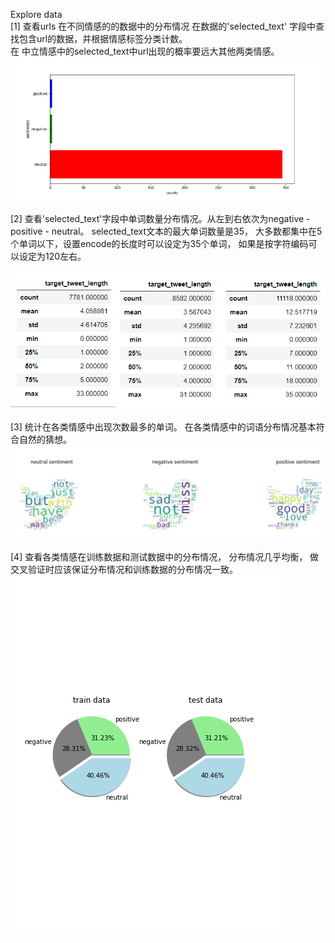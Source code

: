 Explore data  
[1] 查看urls 在不同情感的的数据中的分布情况
在数据的'selected_text' 字段中查找包含url的数据，并根据情感标签分类计数。  
在 中立情感中的selected_text中url出现的概率要远大其他两类情感。  
![image1](https://github.com/Hanshawn11/Kaggle/blob/master/TweetSentiment/EDA/images/urls%20(1).png)  


[2] 查看'selected_text'字段中单词数量分布情况。从左到右依次为negative - positive - neutral。  selected_text文本的最大单词数量是35， 大多数都集中在5个单词以下，设置encode的长度时可以设定为35个单词， 如果是按字符编码可以设定为120左右。  
    
  ![word_counts](https://raw.githubusercontent.com/Hanshawn11/Kaggle/master/TweetSentiment/EDA/images/word_counts.bmp)
  
[3] 统计在各类情感中出现次数最多的单词。  在各类情感中的词语分布情况基本符合自然的猜想。 
  ![word_clouds](https://raw.githubusercontent.com/Hanshawn11/Kaggle/master/TweetSentiment/EDA/images/word_cloud.bmp)
  
 
[4] 查看各类情感在训练数据和测试数据中的分布情况， 分布情况几乎均衡， 做交叉验证时应该保证分布情况和训练数据的分布情况一致。  
![distribute](https://github.com/Hanshawn11/Kaggle/blob/master/TweetSentiment/EDA/images/senti%20distribute.png)
